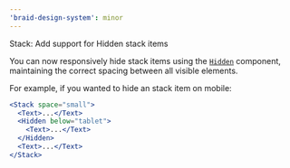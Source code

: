 ```yaml
---
'braid-design-system': minor
---
```


Stack: Add support for Hidden stack items

You can now responsively hide stack items using the [`Hidden`](https://seek-oss.github.io/braid-design-system/components/Hidden) component, maintaining the correct spacing between all visible elements.

For example, if you wanted to hide an stack item on mobile:

```jsx
<Stack space="small">
  <Text>...</Text>
  <Hidden below="tablet">
    <Text>...</Text>
  </Hidden>
  <Text>...</Text>
</Stack>
```
